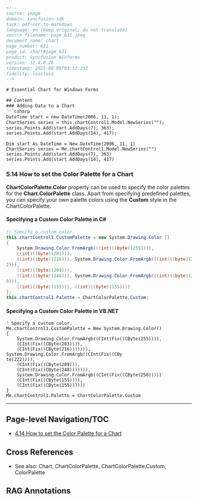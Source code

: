```html
<!--
source: image
domain: syncfusion-sdk
task: pdf-ocr-to-markdown
language: en (keep original; do not translate)
source_filename: page_631.jpeg
document_name: chart
page_number: 631
page_id: chart#page_631
product: Syncfusion Winforms
version: 11.4.0.26
timestamp: 2025-08-09T03:52:23Z
fidelity: lossless
-->

# Essential Chart for Windows Forms

## Content
### Adding Data to a Chart
```csharp
DateTime start = new DateTime(2006, 11, 1);
ChartSeries series = this.chartControl1.Model.NewSeries("");
series.Points.Add(start.AddDays(7), 363);
series.Points.Add(start.AddDays(14), 417);
```

```vb.net
Dim start As DateTime = New DateTime(2006, 11, 1)
ChartSeries series = Me.chartControl1.Model.NewSeries("")
series.Points.Add(start.AddDays(7), 363)
series.Points.Add(start.AddDays(14), 417)
```

### 5.14 How to set the Color Palette for a Chart

**ChartColorPalette.Color** property can be used to specify the color palettes for the **Chart.ColorPalette** class. Apart from specifying predefined palettes, you can specify your own palette colors using the **Custom** style in the ChartColorPalette.

#### Specifying a Custom Color Palette in C#
```csharp
// Specify a custom color.
this.chartControl1.CustomPalette = new System.Drawing.Color []
{ 
    System.Drawing.Color.FromArgb(((int)((byte)(255)))),
    ((int)((byte)(203))),
    ((int)((byte)(216))), System.Drawing.Color.FromArgb(((int)((byte)(22
2))),
    ((int)((byte)(209))),
    ((int)((byte)(248))), System.Drawing.Color.FromArgb(((int)((byte)(25
0))),
    ((int)((byte)(155))), ((int)((byte)(155))))
};
this.chartControl1.Palette = ChartColorPalette.Custom;
```

#### Specifying a Custom Color Palette in VB.NET
```vb.net
' Specify a custom color.
Me.chartControl1.CustomPalette = New System.Drawing.Color()
{ 
    System.Drawing.Color.FromArgb((CInt(Fix((CByte(255)))),
    (CInt(Fix((CByte(203)))),
    (CInt(Fix((CByte(216))))))), System.Drawing.Color.FromArgb((CInt(Fix((CBy
te(222)))),
    (CInt(Fix((CByte(209))),
    (CInt(Fix((CByte(248))))))),
    System.Drawing.Color.FromArgb((CInt(Fix((CByte(250)))))
    (CInt(Fix((CByte(155)))),
    (CInt(Fix((CByte(155))))))
}
Me.chartControl1.Palette = ChartColorPalette.Custom
```

---

## Page-level Navigation/TOC
- [4.14 How to set the Color Palette for a Chart](#5.14-how-to-set-the-color-palette-for-a-chart)

## Cross References
- See also: Chart, ChartColorPalette, ChartColorPalette.Custom, ColorPalette

## RAG Annotations
<!-- tags: [chart, colorpalette, customcolors, winforms] keywords: [ChartColorPalette, Custom, ColorPalette, Chart, Palette, addDays] -->
```